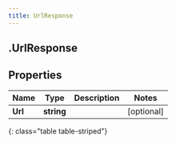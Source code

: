 ```yaml
---
title: UrlResponse
---
```

## .UrlResponse

## Properties

|Name | Type | Description | Notes|
|------------ | ------------- | ------------- | -------------|
| **Url** | **string** |  | [optional] |
{: class="table table-striped"}


